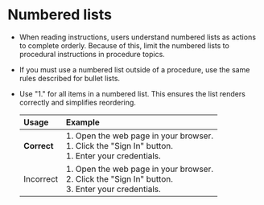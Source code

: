 # Numbered lists

- When reading instructions, users understand numbered lists as actions to complete orderly. Because of this, limit the numbered lists to procedural instructions in procedure topics.
- If you must use a numbered list outside of a procedure, use the same rules described for bullet lists.
- Use "1." for all items in a numbered list. This ensures the list renders correctly and simplifies reordering.

    | Usage     | Example |
    |:----------|:--------|
    | **Correct** | 1. Open the web page in your browser.<br>1. Click the "Sign In" button.<br>1. Enter your credentials. |
    | Incorrect   | 1. Open the web page in your browser.<br>2. Click the "Sign In" button.<br>3. Enter your credentials.  |
